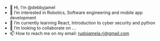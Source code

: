 - 👋 Hi, I’m @debbyjamel
- 👀 I’m interested in Robotics, Software engineering and mobile app development 
- 🌱 I’m currently learning React, Introduction to cyber security and python 
- 💞️ I’m looking to collaborate on ...
- 📫 How to reach me on my email: rudojamela.rj@gmail.com

<!---
debbyjamel/debbyjamel is a ✨ special ✨ repository because its `README.md` (this file) appears on your GitHub profile.
You can click the Preview link to take a look at your changes.
--->
